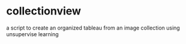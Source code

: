 # collectionview
a script to create an organized tableau from an image collection using unsupervise learning
